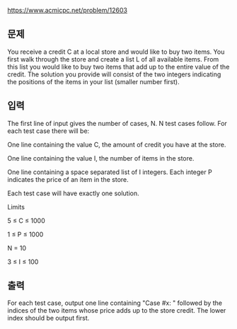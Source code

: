 https://www.acmicpc.net/problem/12603

## 문제
You receive a credit C at a local store and would like to buy two items. You first walk through the store and create a list L of all available items. From this list you would like to buy two items that add up to the entire value of the credit. The solution you provide will consist of the two integers indicating the positions of the items in your list (smaller number first).

## 입력
The first line of input gives the number of cases, N. N test cases follow. For each test case there will be:

One line containing the value C, the amount of credit you have at the store.

One line containing the value I, the number of items in the store.

One line containing a space separated list of I integers. Each integer P indicates the price of an item in the store.

Each test case will have exactly one solution.

Limits

5 ≤ C ≤ 1000

1 ≤ P ≤ 1000

N = 10

3 ≤ I ≤ 100

## 출력
For each test case, output one line containing "Case #x: " followed by the indices of the two items whose price adds up to the store credit. The lower index should be output first.
